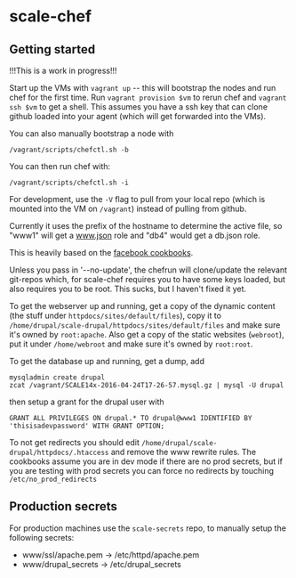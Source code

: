 # scale-chef

## Getting started

!!!This is a work in progress!!!

Start up the VMs with `vagrant up` -- this will bootstrap the nodes and run
chef for the first time. Run `vagrant provision $vm` to rerun chef and 
`vagrant ssh $vm` to get a shell. This assumes you have a ssh key that can
clone github loaded into your agent (which will get forwarded into the VMs).

You can also manually bootstrap a node with

```
/vagrant/scripts/chefctl.sh -b
```

You can then run chef with:

```
/vagrant/scripts/chefctl.sh -i
```

For development, use the `-V` flag to pull from your local repo (which is mounted into the VM on `/vagrant`) instead of pulling from github.

Currently it uses the prefix of the hostname to determine the active file, so "www1" will get a www.json role and "db4" would get a db.json role.

This is heavily based on the [facebook cookbooks](https://github.com/facebook/chef-cookbooks).

Unless you pass in '--no-update', the chefrun will clone/update the relevant git-repos which, for scale-chef requires you to have some keys loaded, but also requires you to be root. This sucks, but I haven't fixed it yet.

To get the webserver up and running, get a copy of the dynamic content (the 
stuff under `httpdocs/sites/default/files`), copy it to 
`/home/drupal/scale-drupal/httpdocs/sites/default/files` and make sure it's
owned by `root:apache`. Also get a copy of the static websites (`webroot`),
put it under `/home/webroot` and make sure it's owned by `root:root`.

To get the database up and running, get a dump, add

```
mysqladmin create drupal
zcat /vagrant/SCALE14x-2016-04-24T17-26-57.mysql.gz | mysql -U drupal
```

then setup a grant for the drupal user with

```
GRANT ALL PRIVILEGES ON drupal.* TO drupal@www1 IDENTIFIED BY 'thisisadevpassword' WITH GRANT OPTION;
```

To not get redirects you should edit `/home/drupal/scale-drupal/httpdocs/.htaccess` and remove the www rewrite rules. The cookbooks assume you are in dev mode if there are no prod secrets, but if you are testing with prod secrets you can force no redirects by touching `/etc/no_prod_redirects`

## Production secrets

For production machines use the `scale-secrets` repo, to manually setup the following secrets:

* www/ssl/apache.pem -> /etc/httpd/apache.pem
* www/drupal_secrets -> /etc/drupal_secrets

